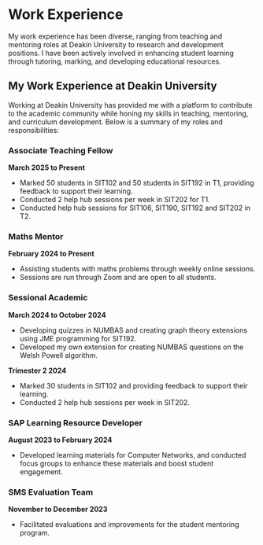 # Work Experience

My work experience has been diverse, ranging from teaching and mentoring roles at Deakin University to research and development positions. I have been actively involved in enhancing student learning through tutoring, marking, and developing educational resources.

## My Work Experience at Deakin University

Working at Deakin University has provided me with a platform to contribute to the academic community while honing my skills in teaching, mentoring, and curriculum development. Below is a summary of my roles and responsibilities:

### Associate Teaching Fellow

**March 2025 to Present**

- Marked 50 students in SIT102 and 50 students in SIT192 in T1, providing feedback to support their learning.
- Conducted 2 help hub sessions per week in SIT202 for T1.
- Conducted help hub sessions for SIT106, SIT190, SIT192 and SIT202 in T2.

### Maths Mentor

**February 2024 to Present**

- Assisting students with maths problems through weekly online sessions.
- Sessions are run through Zoom and are open to all students.

### Sessional Academic

**March 2024 to October 2024**

- Developing quizzes in NUMBAS and creating graph theory extensions using JME programming for SIT192.
- Developed my own extension for creating NUMBAS questions on the Welsh Powell algorithm.

**Trimester 2 2024**

- Marked 30 students in SIT102 and providing feedback to support their learning.
- Conducted 2 help hub sessions per week in SIT202.

### SAP Learning Resource Developer

**August 2023 to February 2024**

- Developed learning materials for Computer Networks, and conducted focus groups to enhance these materials and boost student engagement.

### SMS Evaluation Team

**November to December 2023**

- Facilitated evaluations and improvements for the student mentoring program.

